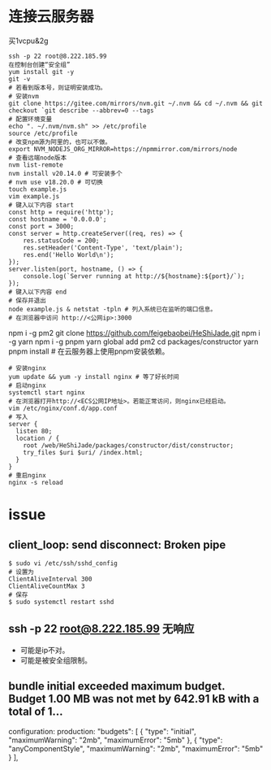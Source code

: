# 连接云服务器
买1vcpu&2g
```shell
ssh -p 22 root@8.222.185.99
在控制台创建“安全组”
yum install git -y
git -v
# 若看到版本号，则证明安装成功。
# 安装nvm
git clone https://gitee.com/mirrors/nvm.git ~/.nvm && cd ~/.nvm && git checkout `git describe --abbrev=0 --tags`
# 配置环境变量
echo ". ~/.nvm/nvm.sh" >> /etc/profile
source /etc/profile
# 改变npm源为阿里的，也可以不做。
export NVM_NODEJS_ORG_MIRROR=https://npmmirror.com/mirrors/node
# 查看远端node版本
nvm list-remote
nvm install v20.14.0 # 可安装多个
# nvm use v18.20.0 # 可切换
touch example.js
vim example.js
# 键入以下内容 start
const http = require('http');
const hostname = '0.0.0.0';
const port = 3000;
const server = http.createServer((req, res) => { 
    res.statusCode = 200;
    res.setHeader('Content-Type', 'text/plain');
    res.end('Hello World\n');
}); 
server.listen(port, hostname, () => { 
    console.log(`Server running at http://${hostname}:${port}/`);
});
# 键入以下内容 end
# 保存并退出
node example.js & netstat -tpln # 列入系统已在监听的端口信息。
# 在浏览器中访问 http://<公网ip>:3000
```
npm i -g pm2
git clone https://github.com/feigebaobei/HeShiJade.git
npm i -g yarn
npm i -g pnpm
yarn global add pm2
cd packages/constructor
yarn
pnpm install # 在云服务器上使用pnpm安装依赖。

```shell
# 安装nginx
yum update && yum -y install nginx # 等了好长时间
# 启动nginx
systemctl start nginx
# 在浏览器打开http://<ECS公网IP地址>。若能正常访问，则nginx已经启动。
vim /etc/nginx/conf.d/app.conf
# 写入
server {
  listen 80;
  location / {
    root /web/HeShiJade/packages/constructor/dist/constructor;
    try_files $uri $uri/ /index.html;
  }
}
# 重启nginx
nginx -s reload
```

# issue
## client_loop: send disconnect: Broken pipe
```shell
$ sudo vi /etc/ssh/sshd_config
# 设置为
ClientAliveInterval	300
ClientAliveCountMax	3
# 保存
$ sudo systemctl restart sshd
```

## ssh -p 22 root@8.222.185.99 无响应
- 可能是ip不对。
- 可能是被安全组限制。

## bundle initial exceeded maximum budget. Budget 1.00 MB was not met by 642.91 kB with a total of 1...

configuration:
production:
"budgets": [
  {
    "type": "initial",
    "maximumWarning": "2mb",
    "maximumError": "5mb"
  },
  {
    "type": "anyComponentStyle",
    "maximumWarning": "2mb",
    "maximumError": "5mb"
  }
],